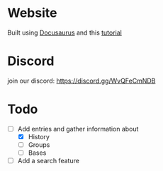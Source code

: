 # Website
Built using [Docusaurus](https://docusaurus.io/) and this [tutorial](https://youtu.be/2R53Y7eP45k)

# Discord
join our discord:
https://discord.gg/WvQFeCmNDB

# Todo
* [ ] Add entries and gather information about
  * [x] History
  * [ ] Groups
  * [ ] Bases
* [ ] Add a search feature
